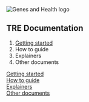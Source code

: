 ![Genes and Health logo](https://github.com/user-attachments/assets/3115cfc0-95ff-4740-8338-aa4049d6c38b)

## TRE Documentation

1. [Getting started](getting-started-as-a-new-user.md)
2. How to guide
3. Explainers
4. Other documents

<div class="grid cards" style="--mdc-shape-medium: 16px;">
  <div class="card">
    <a href="getting-started-as-a-new-user.md" class="md-button md-button--primary">Getting started</a>
  </div>
  <div class="card">
    <a href="page2.md" class="md-button md-button--primary">How to guide</a>
  </div>
  <div class="card">
    <a href="page3.md" class="md-button md-button--primary">Explainers</a>
  </div>
  <div class="card">
    <a href="page4.md" class="md-button md-button--primary">Other documents</a>
  </div>
</div>

